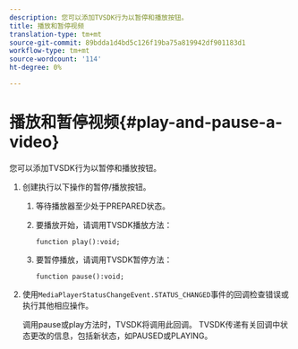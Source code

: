 ```yaml
---
description: 您可以添加TVSDK行为以暂停和播放按钮。
title: 播放和暂停视频
translation-type: tm+mt
source-git-commit: 89bdda1d4bd5c126f19ba75a819942df901183d1
workflow-type: tm+mt
source-wordcount: '114'
ht-degree: 0%

---
```



# 播放和暂停视频{#play-and-pause-a-video}

您可以添加TVSDK行为以暂停和播放按钮。

1. 创建执行以下操作的暂停/播放按钮。
   1. 等待播放器至少处于PREPARED状态。
   1. 要播放开始，请调用TVSDK播放方法：

      ```
      function play():void;
      ```

   1. 要暂停播放，请调用TVSDK暂停方法：

      ```
      function pause():void;
      ```

1. 使用`MediaPlayerStatusChangeEvent.STATUS_CHANGED`事件的回调检查错误或执行其他相应操作。

   调用pause或play方法时，TVSDK将调用此回调。 TVSDK传递有关回调中状态更改的信息，包括新状态，如PAUSED或PLAYING。
